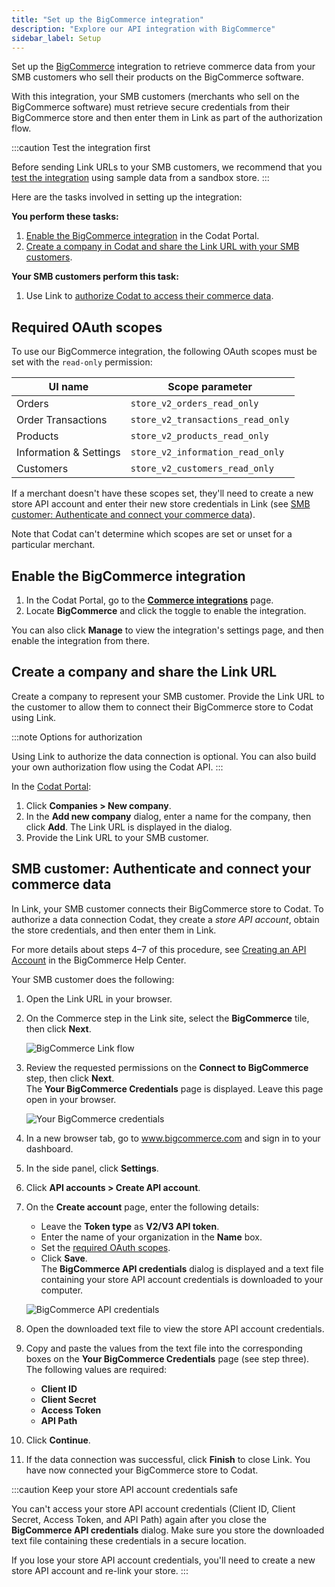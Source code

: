 ```yaml
---
title: "Set up the BigCommerce integration"
description: "Explore our API integration with BigCommerce"
sidebar_label: Setup
---
```


Set up the [BigCommerce](/integrations/commerce/bigcommerce/commerce-bigcommerce) integration to retrieve commerce data from your SMB customers who sell their products on the BigCommerce software.

With this integration, your SMB customers (merchants who sell on the BigCommerce software) must retrieve secure credentials from their BigCommerce store and then enter them in Link as part of the authorization flow.

:::caution Test the integration first

Before sending Link URLs to your SMB customers, we recommend that you [test the integration](/integrations/commerce/bigcommerce/commerce-bigcommerce-test) using sample data from a sandbox store.
:::

Here are the tasks involved in setting up the integration:

**You perform these tasks:**

1. [Enable the BigCommerce integration](/integrations/commerce/bigcommerce/commerce-bigcommerce-setup#enable-the-bigcommerce-integration) in the Codat Portal.
2. [Create a company in Codat and share the Link URL with your SMB customers](/integrations/commerce/bigcommerce/commerce-bigcommerce-setup#create-a-company-and-share-the-link-url).

**Your SMB customers perform this task:**

1. Use Link to [authorize Codat to access their commerce data](/integrations/commerce/bigcommerce/commerce-bigcommerce-setup#smb-customer-authenticate-and-connect-their-commerce-data).

## Required OAuth scopes

To use our BigCommerce integration, the following OAuth scopes must be set with the `read-only` permission:

| UI name                | Scope parameter                   |
| ---------------------- | --------------------------------- |
| Orders                 | `store_v2_orders_read_only`       |
| Order Transactions     | `store_v2_transactions_read_only` |
| Products               | `store_v2_products_read_only`     |
| Information & Settings | `store_v2_information_read_only`  |
| Customers              | `store_v2_customers_read_only`    |

If a merchant doesn't have these scopes set, they'll need to create a new store API account and enter their new store credentials in Link (see [SMB customer: Authenticate and connect your commerce data](/integrations/commerce/bigcommerce/commerce-bigcommerce-setup#smb-customer-authenticate-and-connect-your-commerce-data)).

Note that Codat can't determine which scopes are set or unset for a particular merchant.

## Enable the BigCommerce integration

1. In the Codat Portal, go to the <a className="external" href="https://app.codat.io/settings/integrations/commerce" target="blank">**Commerce integrations**</a> page.
2. Locate **BigCommerce** and click the toggle to enable the integration.

You can also click **Manage** to view the integration's settings page, and then enable the integration from there.

## Create a company and share the Link URL

Create a company to represent your SMB customer. Provide the Link URL to the customer to allow them to connect their BigCommerce store to Codat using Link.

:::note Options for authorization

Using Link to authorize the data connection is optional. You can also build your own authorization flow using the Codat API.
:::

In the <a className="external" href="https://app.codat.io" target="_blank">Codat Portal</a>:

1. Click **Companies > New company**.
2. In the **Add new company** dialog, enter a name for the company, then click **Add**. The Link URL is displayed in the dialog.
3. Provide the Link URL to your SMB customer.

## SMB customer: Authenticate and connect your commerce data

In Link, your SMB customer connects their BigCommerce store to Codat. To authorize a data connection Codat, they create a _store API account_, obtain the store credentials, and then enter them in Link.

For more details about steps 4–7 of this procedure, see <a className="external" href="https://support.bigcommerce.com/s/article/Store-API-Accounts?language=en_US#creating" target="_blank">Creating an API Account</a> in the BigCommerce Help Center.

Your SMB customer does the following:

1. Open the Link URL in your browser.

2. On the Commerce step in the Link site, select the **BigCommerce** tile, then click **Next**.

   ![BigCommerce Link flow](/img/old/55ada94-link-select-bigcommerce-tile.png "On the Commerce step in Link, select the BigCommerce tile.")

3. Review the requested permissions on the **Connect to BigCommerce** step, then click **Next**.  
    The **Your BigCommerce Credentials** page is displayed. Leave this page open in your browser.

   ![Your BigCommerce credentials](/img/old/fecc242-your-big-commerce-credentials-border.png "Your BigCommerce credentials dialog with fields to enter your store credentials.")

4. In a new browser tab, go to <a className="external" href="https://www.bigcommerce.com/" target="_blank">www.bigcommerce.com</a> and sign in to your dashboard.

5. In the side panel, click **Settings**.

6. Click **API accounts > Create API account**.

7. On the **Create account** page, enter the following details:

   - Leave the **Token type** as **V2/V3 API token**.
   - Enter the name of your organization in the **Name** box.
   - Set the [required OAuth scopes](/integrations/commerce/bigcommerce/commerce-bigcommerce-setup#required-oauth-scopes).
   - Click **Save**.  
     The **BigCommerce API credentials** dialog is displayed and a text file containing your store API account credentials is downloaded to your computer.

   ![BigCommerce API credentials](/img/old/0c78323-bigcommerce-api-credentials-dialog-masked-border.png "The BigCommerce API credentials dialog showing the Client ID, Client secret, and Access token fields.")

8. Open the downloaded text file to view the store API account credentials.

9. Copy and paste the values from the text file into the corresponding boxes on the **Your BigCommerce Credentials** page (see step three). The following values are required:

   - **Client ID**
   - **Client Secret**
   - **Access Token**
   - **API Path**

10. Click **Continue**.

11. If the data connection was successful, click **Finish** to close Link. You have now connected your BigCommerce store to Codat.

:::caution Keep your store API account credentials safe

You can't access your store API account credentials (Client ID, Client Secret, Access Token, and API Path) again after you close the **BigCommerce API credentials** dialog. Make sure you store the downloaded text file containing these credentials in a secure location.

If you lose your store API account credentials, you'll need to create a new store API account and re-link your store.
:::
